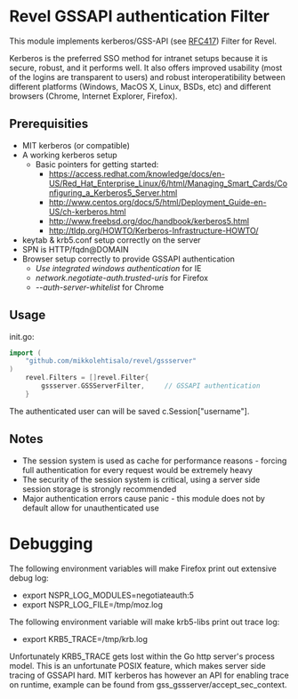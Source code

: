 Revel GSSAPI authentication Filter
==================================

This module implements kerberos/GSS-API (see [RFC417](http://tools.ietf.org/html/rfc4178)) Filter for Revel.

Kerberos is the preferred SSO method for intranet setups because it is secure, robust, and it performs well. It also offers improved usability (most of the logins are transparent to users) and robust interoperatibility between different platforms (Windows, MacOS X, Linux, BSDs, etc) and different browsers (Chrome, Internet Explorer, Firefox).

Prerequisities
--------------

* MIT kerberos (or compatible)
* A working kerberos setup
  * Basic pointers for getting started:
    * https://access.redhat.com/knowledge/docs/en-US/Red_Hat_Enterprise_Linux/6/html/Managing_Smart_Cards/Configuring_a_Kerberos5_Server.html
    * http://www.centos.org/docs/5/html/Deployment_Guide-en-US/ch-kerberos.html
    * http://www.freebsd.org/doc/handbook/kerberos5.html
    * http://tldp.org/HOWTO/Kerberos-Infrastructure-HOWTO/
* keytab & krb5.conf setup correctly on the server
* SPN is HTTP/fqdn@DOMAIN
* Browser setup correctly to provide GSSAPI authentication
  * *Use integrated windows authentication* for IE
  * *network.negotiate-auth.trusted-uris* for Firefox
  * *--auth-server-whitelist* for Chrome

Usage
-----

init.go:

```go
import (
    "github.com/mikkolehtisalo/revel/gssserver"
)
    revel.Filters = []revel.Filter{
        gssserver.GSSServerFilter,     // GSSAPI authentication
    }
```
The authenticated user can will be saved c.Session["username"]. 

Notes
-----

* The session system is used as cache for performance reasons - forcing full authentication for every request would be extremely heavy
* The security of the session system is critical, using a server side session storage is strongly recommended
* Major authentication errors cause panic - this module does not by default allow for unauthenticated use

Debugging
=========

The following environment variables will make Firefox print out extensive debug log:

* export NSPR_LOG_MODULES=negotiateauth:5
* export NSPR_LOG_FILE=/tmp/moz.log

The following environment variable will make krb5-libs print out trace log:

* export KRB5_TRACE=/tmp/krb.log

Unfortunately KRB5_TRACE gets lost within the Go http server's process model. This is an unfortunate POSIX feature, which makes server side tracing of GSSAPI hard. MIT kerberos has however an API for enabling trace on runtime, example can be found from gss_gssserver/accept_sec_context.
